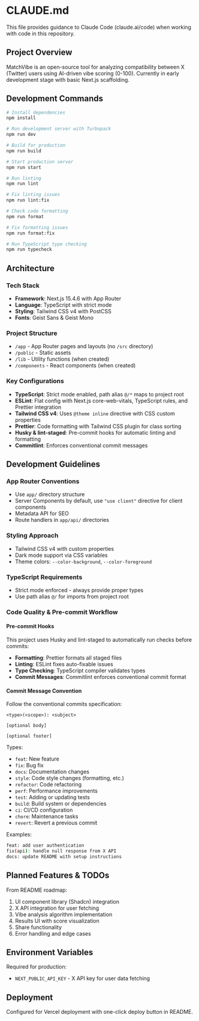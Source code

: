 # CLAUDE.md

This file provides guidance to Claude Code (claude.ai/code) when working with code in this repository.

## Project Overview

MatchVibe is an open-source tool for analyzing compatibility between X (Twitter) users using AI-driven vibe scoring (0-100). Currently in early development stage with basic Next.js scaffolding.

## Development Commands

```bash
# Install dependencies
npm install

# Run development server with Turbopack
npm run dev

# Build for production
npm run build

# Start production server
npm run start

# Run linting
npm run lint

# Fix linting issues
npm run lint:fix

# Check code formatting
npm run format

# Fix formatting issues
npm run format:fix

# Run TypeScript type checking
npm run typecheck
```

## Architecture

### Tech Stack

- **Framework**: Next.js 15.4.6 with App Router
- **Language**: TypeScript with strict mode
- **Styling**: Tailwind CSS v4 with PostCSS
- **Fonts**: Geist Sans & Geist Mono

### Project Structure

- `/app` - App Router pages and layouts (no `/src` directory)
- `/public` - Static assets
- `/lib` - Utility functions (when created)
- `/components` - React components (when created)

### Key Configurations

- **TypeScript**: Strict mode enabled, path alias `@/*` maps to project root
- **ESLint**: Flat config with Next.js core-web-vitals, TypeScript rules, and Prettier integration
- **Tailwind CSS v4**: Uses `@theme inline` directive with CSS custom properties
- **Prettier**: Code formatting with Tailwind CSS plugin for class sorting
- **Husky & lint-staged**: Pre-commit hooks for automatic linting and formatting
- **Commitlint**: Enforces conventional commit messages

## Development Guidelines

### App Router Conventions

- Use `app/` directory structure
- Server Components by default, use `"use client"` directive for client components
- Metadata API for SEO
- Route handlers in `app/api/` directories

### Styling Approach

- Tailwind CSS v4 with custom properties
- Dark mode support via CSS variables
- Theme colors: `--color-background`, `--color-foreground`

### TypeScript Requirements

- Strict mode enforced - always provide proper types
- Use path alias `@/` for imports from project root

### Code Quality & Pre-commit Workflow

#### Pre-commit Hooks

This project uses Husky and lint-staged to automatically run checks before commits:

- **Formatting**: Prettier formats all staged files
- **Linting**: ESLint fixes auto-fixable issues
- **Type Checking**: TypeScript compiler validates types
- **Commit Messages**: Commitlint enforces conventional commit format

#### Commit Message Convention

Follow the conventional commits specification:

```
<type>(<scope>): <subject>

[optional body]

[optional footer]
```

Types:

- `feat`: New feature
- `fix`: Bug fix
- `docs`: Documentation changes
- `style`: Code style changes (formatting, etc.)
- `refactor`: Code refactoring
- `perf`: Performance improvements
- `test`: Adding or updating tests
- `build`: Build system or dependencies
- `ci`: CI/CD configuration
- `chore`: Maintenance tasks
- `revert`: Revert a previous commit

Examples:

```bash
feat: add user authentication
fix(api): handle null response from X API
docs: update README with setup instructions
```

## Planned Features & TODOs

From README roadmap:

1. UI component library (Shadcn) integration
2. X API integration for user fetching
3. Vibe analysis algorithm implementation
4. Results UI with score visualization
5. Share functionality
6. Error handling and edge cases

## Environment Variables

Required for production:

- `NEXT_PUBLIC_API_KEY` - X API key for user data fetching

## Deployment

Configured for Vercel deployment with one-click deploy button in README.
